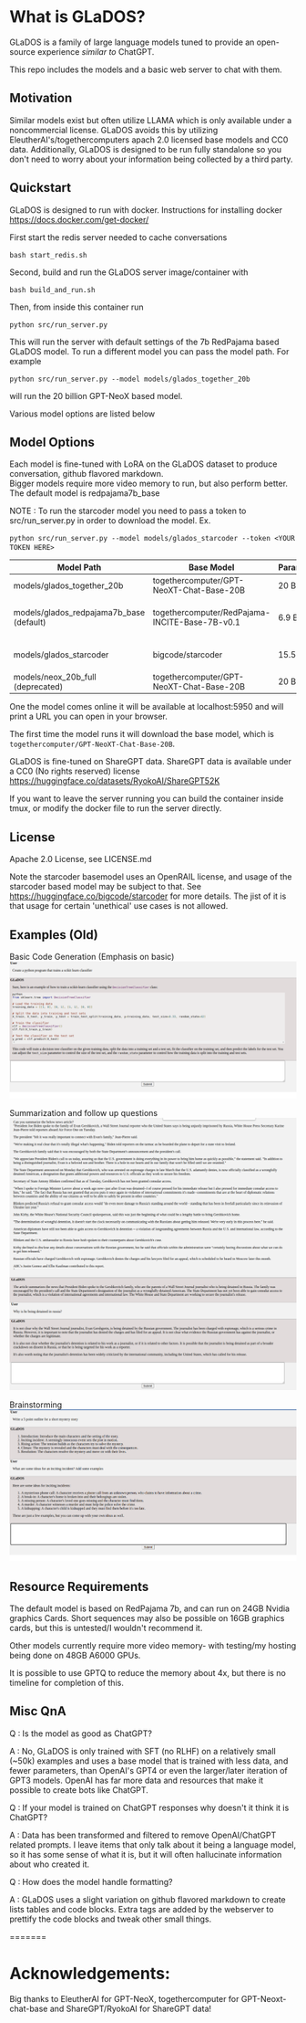 # What is GLaDOS?
GLaDOS is a family of large language models tuned to provide an open-source experience _similar_ _to_ ChatGPT. 

This repo includes the models and a basic web server to chat with them.

## Motivation
Similar models exist but often utilize LLAMA which is only available under a noncommercial license. GLaDOS avoids this by utilizing EleutherAI's/togethercomputers apach 2.0 licensed base models and CC0 data.
Additionally, GLaDOS is designed to be run fully standalone so you don't need to worry about your information being collected by a third party.

## Quickstart

GLaDOS is designed to run with docker. Instructions for installing docker https://docs.docker.com/get-docker/

First start the redis server needed to cache conversations
```
bash start_redis.sh
```
Second, build and run the GLaDOS server image/container with

```
bash build_and_run.sh
```

Then, from inside this container run 
```
python src/run_server.py
```
This will run the server with default settings of the 7b RedPajama based GLaDOS model.
To run a different model you can pass the model path. For example
```
python src/run_server.py --model models/glados_together_20b
```
will run the 20 billion GPT-NeoX based model.

Various model options are listed below

## Model Options
Each model is fine-tuned with LoRA on the GLaDOS dataset to produce conversation, github flavored markdown.\
Bigger models require more video memory to run, but also perform better.\
The default model is redpajama7b_base

NOTE : To run the starcoder model you need to pass a token to src/run_server.py in order to download the model.
Ex.
```
python src/run_server.py --model models/glados_starcoder --token <YOUR TOKEN HERE>
```

| Model Path | Base Model | Parameters | License | Strengths |
| ----- | --- | --- | --- | --- |
| models/glados_together_20b | togethercomputer/GPT-NeoXT-Chat-Base-20B | 20 Billion | Apache 2.0 | Best Overall Performance |
| models/glados_redpajama7b_base (default) | togethercomputer/RedPajama-INCITE-Base-7B-v0.1 | 6.9 Billion | Apache 2.0 | Most resource efficient with good performance. (Default) |
| models/glados_starcoder | bigcode/starcoder | 15.5 Billion | BigCode OpenRAIL-M v1 | Best code & related performance |
| models/neox_20b_full (deprecated) | togethercomputer/GPT-NeoXT-Chat-Base-20B | 20 Billion | Apache 2.0 | Old version of glados_together_20b |

One the model comes online it will be available at localhost:5950 and will print a URL you can open in your browser.

The first time the model runs it will download the base model, which is `togethercomputer/GPT-NeoXT-Chat-Base-20B`.

GLaDOS is fine-tuned on ShareGPT data. ShareGPT data is available under a CC0 (No rights reserved) license https://huggingface.co/datasets/RyokoAI/ShareGPT52K

If you want to leave the server running you can build the container inside tmux, or modify the docker file to run the server directly.

## License
Apache 2.0 License, see LICENSE.md

Note the starcoder basemodel uses an OpenRAIL license, and usage of the starcoder based model may be subject to that.
See https://huggingface.co/bigcode/starcoder for more details. The jist of it is that usage for certain 'unethical' use cases is not allowed.

## Examples (Old)
Basic Code Generation (Emphasis on basic)
![code example](images/code_generation_example.png)

Summarization and follow up questions
![follow up questions](images/follow_up_questions.png)

Brainstorming
![brainstorming example](images/mystery.png)

## Resource Requirements
The default model is based on RedPajama 7b, and can run on 24GB Nvidia graphics Cards. Short sequences may also be possible on 16GB graphics cards, but this is untested/I wouldn't recommend it.

Other models currently require more video memory- with testing/my hosting being done on 48GB A6000 GPUs.

It is possible to use GPTQ to reduce the memory about 4x, but there is no timeline for completion of this.

## Misc QnA

Q : Is the model as good as ChatGPT?

A : No, GLaDOS is only trained with SFT (no RLHF) on a relatively small (~50k) examples and uses a base model that is trained with less data, and fewer parameters, than OpenAI's GPT4 or even the larger/later iteration of GPT3 models. OpenAI has far more data and resources that make it possible to create bots like ChatGPT.

Q : If your model is trained on ChatGPT responses why doesn't it think it is ChatGPT?

A : Data has been transformed and filtered to remove OpenAI/ChatGPT related prompts. I leave items that only talk about it being a language model, so it has some sense of what it is, but it will often hallucinate information about who created it.

Q : How does the model handle formatting?

A : GLaDOS uses a slight variation on github flavored markdown to create lists tables and code blocks. Extra tags are added by the webserver to prettify the code blocks and tweak other small things.


=======
# Acknowledgements:

Big thanks to EleutherAI for GPT-NeoX, togethercomputer for GPT-Neoxt-chat-base and ShareGPT/RyokoAI for ShareGPT data!
